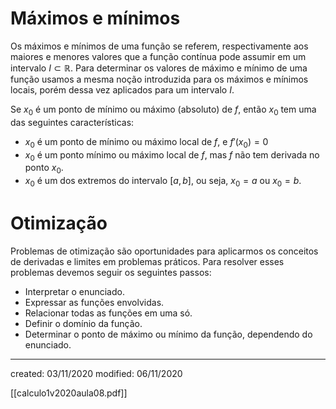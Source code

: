 # Máximos e mínimos
Os máximos e mínimos de uma função se referem, respectivamente aos maiores e menores valores que a função contínua pode assumir em um intervalo $I\subset\mathbb{R}$. Para determinar os valores de máximo e mínimo de uma função usamos a mesma noção introduzida para os máximos e mínimos locais, porém dessa vez aplicados para um intervalo $I$.

Se $x_0$ é um ponto de mínimo ou máximo (absoluto) de $f$, então $x_0$ tem uma das seguintes características:

- $x_0$ é um ponto de mínimo ou máximo local de $f$, e $f'(x_0)=0$
- $x_0$ é um ponto mínimo ou máximo local de $f$, mas $f$ não tem derivada no ponto $x_0$.
- $x_0$ é um dos extremos do intervalo $[a,b]$, ou seja, $x_0=a$ ou $x_0=b$.

# Otimização
Problemas de otimização são oportunidades para aplicarmos os conceitos de derivadas e limites em problemas práticos. Para resolver esses problemas devemos seguir os seguintes passos:

- Interpretar o enunciado.
- Expressar as funções envolvidas.
- Relacionar todas as funções em uma só.
- Definir o domínio da função.
- Determinar o ponto de máximo ou mínimo da função, dependendo do enunciado.

---

created: 03/11/2020
modified: 06/11/2020

[[calculo1v2020aula08.pdf]]
